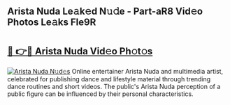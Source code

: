 ## Arista Nuda Le𝚊k𝚎d N𝚞𝚍e - Part-aR8 Vid𝚎o Photos Le𝚊ks Fle9R

# <h2><a href="http://fbbdhx.evod.top/?m=Arista+Nuda">🔗 👉🔴 Arista Nuda Vid𝚎o Ph𝚘t𝚘s</a></h2>

[![Arista Nuda N𝚞d𝚎s](https://i.imgur.com/8V9OHl7.gif)](http://fbbdhx.evod.top/?m=Arista+Nuda)
Online entertainer Arista Nuda and multimedia artist, celebrated for publishing dance and lifestyle material through trending dance routines and short videos. The public's Arista Nuda perception of a public figure can be influenced by their personal characteristics. 
